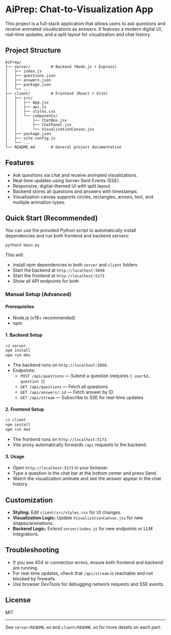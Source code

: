 # AiPrep: Chat-to-Visualization App

This project is a full-stack application that allows users to ask questions and receive animated visualizations as answers. It features a modern digital UI, real-time updates, and a split layout for visualization and chat history.

## Project Structure

```
AiPrep/
├── server/         # Backend (Node.js + Express)
│   ├── index.js
│   ├── questions.json
│   ├── answers.json
│   ├── package.json
│   └── ...
├── client/         # Frontend (React + Vite)
│   ├── src/
│   │   ├── App.jsx
│   │   ├── api.js
│   │   ├── styles.css
│   │   └── components/
│   │       ├── ChatBox.jsx
│   │       ├── ChatPanel.jsx
│   │       └── VisualizationCanvas.jsx
│   ├── package.json
│   ├── vite.config.js
│   └── ...
└── README.md       # General project documentation
```

## Features
- Ask questions via chat and receive animated visualizations.
- Real-time updates using Server-Sent Events (SSE).
- Responsive, digital-themed UI with split layout.
- Backend stores all questions and answers with timestamps.
- Visualization canvas supports circles, rectangles, arrows, text, and multiple animation types.


## Quick Start (Recommended)


You can use the provided Python script to automatically install dependencies and run both frontend and backend servers:

```bash
python3 main.py
```

This will:
- Install npm dependencies in both `server` and `client` folders
- Start the backend at `http://localhost:5050`
- Start the frontend at `http://localhost:5173`
- Show all API endpoints for both

### Manual Setup (Advanced)

#### Prerequisites
- Node.js (v18+ recommended)
- npm

#### 1. Backend Setup
```bash
cd server
npm install
npm run dev
```
- The backend runs on `http://localhost:5050`.
- Endpoints:
  - `POST /api/questions` — Submit a question (requires `{ userId, question }`)
  - `GET /api/questions` — Fetch all questions
  - `GET /api/answers/:id` — Fetch answer by ID
  - `GET /api/stream` — Subscribe to SSE for real-time updates

#### 2. Frontend Setup
```bash
cd client
npm install
npm run dev
```
- The frontend runs on `http://localhost:5173`.
- Vite proxy automatically forwards `/api` requests to the backend.

#### 3. Usage
- Open `http://localhost:5173` in your browser.
- Type a question in the chat bar at the bottom center and press Send.
- Watch the visualization animate and see the answer appear in the chat history.

## Customization
- **Styling:** Edit `client/src/styles.css` for UI changes.
- **Visualization Logic:** Update `VisualizationCanvas.jsx` for new shapes/animations.
- **Backend Logic:** Extend `server/index.js` for new endpoints or LLM integrations.

## Troubleshooting
- If you see 404 or connection errors, ensure both frontend and backend are running.
- For real-time updates, check that `/api/stream` is reachable and not blocked by firewalls.
- Use browser DevTools for debugging network requests and SSE events.

## License
MIT

---
See `server/README.md` and `client/README.md` for more details on each part.
